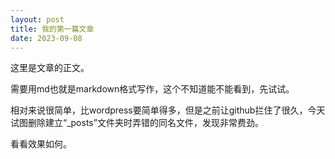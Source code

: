 ```yaml
---
layout: post
title: 我的第一篇文章
date: 2023-09-08
---
```


这里是文章的正文。


需要用md也就是markdown格式写作，这个不知道能不能看到，先试试。

相对来说很简单，比wordpress要简单得多，但是之前让github拦住了很久，今天试图删除建立“_posts”文件夹时弄错的同名文件，发现非常费劲。

看看效果如何。
